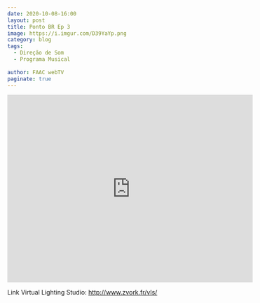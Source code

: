```yaml
---
date: 2020-10-08-16:00
layout: post
title: Ponto BR Ep 3
image: https://i.imgur.com/D39YaYp.png
category: blog
tags:
  - Direção de Som
  - Programa Musical
  
author: FAAC webTV
paginate: true
---
```


<iframe src="https://www.facebook.com/plugins/video.php?height=314&href=https%3A%2F%2Fwww.facebook.com%2Ffaacwebtv%2Fvideos%2F541124539773858%2F&show_text=true&width=560" width="560" height="429" style="border:none;overflow:hidden" scrolling="no" frameborder="0" allowTransparency="true" allow="encrypted-media" allowFullScreen="true"></iframe>


Link Virtual Lighting Studio: 
http://www.zvork.fr/vls/
